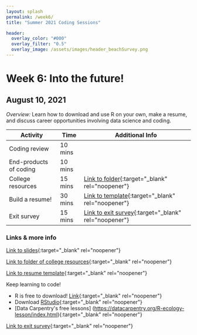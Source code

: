 ```yaml
---
layout: splash
permalink: /week6/
title: "Summer 2021 Coding Sessions"

header:
  overlay_color: "#000"
  overlay_filter: "0.5"
  overlay_image: /assets/images/header_beachSurvey.png
---
```


# Week 6: Into the future!
## August 10, 2021

*Overview:* Learn how to download and use R on your own, make a resume, and discuss career opportunities involving data science and coding.

| Activity | Time | Additional Info |
| ---- | ---- | ----- |
| Coding review | 10 mins |  |
| End-products of coding | 10 mins |  |
| College resources | 15 mins | [Link to folder](https://drive.google.com/drive/folders/1zP38OoAy-HpiIj1zO4dCe9r3avS3jXLb){:target="_blank" rel="noopener"} |
| Build a resume! | 30 mins | [Link to template](https://docs.google.com/document/d/1fGI4gl-ivU_oO_i7cjTvXNYqAAIT5LhWBsCP0Uc4p3w){:target="_blank" rel="noopener"} |
| Exit survey | 15 mins | [Link to exit survey](https://forms.gle/nFPrED7A7Gwczib26){:target="_blank" rel="noopener"} |

### Links & more info

[Link to slides](https://docs.google.com/presentation/d/19j_1ein0-haGMB8PUNtsdW9iVXfln0dwKxbg1ZGjoOY){:target="_blank" rel="noopener"}

[Link to folder of college resources](https://drive.google.com/drive/folders/1zP38OoAy-HpiIj1zO4dCe9r3avS3jXLb){:target="_blank" rel="noopener"}

[Link to resume template](https://docs.google.com/document/d/1fGI4gl-ivU_oO_i7cjTvXNYqAAIT5LhWBsCP0Uc4p3w){:target="_blank" rel="noopener"}

Keep learning to code!
* R is free to download! [Link](http://lib.stat.cmu.edu/R/CRAN/){:target="_blank" rel="noopener"}
* Download [RStudio](https://www.rstudio.com/products/rstudio/download/#download){:target="_blank" rel="noopener"}
* [Data Carpentry's free lessons] (https://datacarpentry.org/R-ecology-lesson/index.html){:target="_blank" rel="noopener"}

[Link to exit survey](https://forms.gle/nFPrED7A7Gwczib26){:target="_blank" rel="noopener"}
